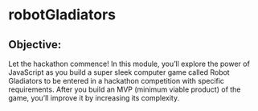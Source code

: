 # robotGladiators

## Objective:
Let the hackathon commence! In this module, you’ll explore the power of JavaScript as you build a super sleek computer game called Robot Gladiators to be entered in a hackathon competition with specific requirements. After you build an MVP (minimum viable product) of the game, you’ll improve it by increasing its complexity.
